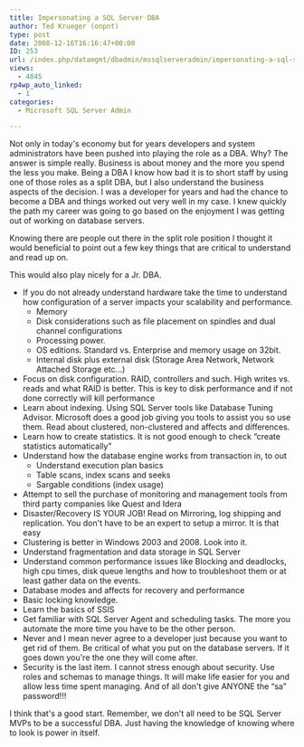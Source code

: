 ```yaml
---
title: Impersonating a SQL Server DBA
author: Ted Krueger (onpnt)
type: post
date: 2008-12-16T16:16:47+00:00
ID: 253
url: /index.php/datamgmt/dbadmin/mssqlserveradmin/impersonating-a-sql-server-dba/
views:
  - 4845
rp4wp_auto_linked:
  - 1
categories:
  - Microsoft SQL Server Admin

---
```

Not only in today's economy but for years developers and system administrators have been pushed into playing the role as a DBA. Why? The answer is simple really. Business is about money and the more you spend the less you make. Being a DBA I know how bad it is to short staff by using one of those roles as a split DBA, but I also understand the business aspects of the decision. I was a developer for years and had the chance to become a DBA and things worked out very well in my case. I knew quickly the path my career was going to go based on the enjoyment I was getting out of working on database servers.

Knowing there are people out there in the split role position I thought it would beneficial to point out a few key things that are critical to understand and read up on. 

This would also play nicely for a Jr. DBA.

  * If you do not already understand hardware take the time to understand how configuration of a server impacts your scalability and performance. 
      * Memory
      * Disk considerations such as file placement on spindles and dual channel configurations
      * Processing power. 
      * OS editions. Standard vs. Enterprise and memory usage on 32bit. 
      * Internal disk plus external disk (Storage Area Network, Network Attached Storage etc...)
  * Focus on disk configuration. RAID, controllers and such. High writes vs. reads and what RAID is better. This is key to disk performance and if not done correctly will kill performance
  * Learn about indexing. Using SQL Server tools like Database Tuning Advisor. Microsoft does a good job giving you tools to assist you so use them. Read about clustered, non-clustered and affects and differences. 
  * Learn how to create statistics. It is not good enough to check “create statistics automatically”
  * Understand how the database engine works from transaction in, to out 
      * Understand execution plan basics
      * Table scans, index scans and seeks
      * Sargable conditions (index usage)
  * Attempt to sell the purchase of monitoring and management tools from third party companies like Quest and Idera
  * Disaster/Recovery IS YOUR JOB! Read on Mirroring, log shipping and replication. You don't have to be an expert to setup a mirror. It is that easy
  * Clustering is better in Windows 2003 and 2008. Look into it.
  * Understand fragmentation and data storage in SQL Server
  * Understand common performance issues like Blocking and deadlocks, high cpu times, disk queue lengths and how to troubleshoot them or at least gather data on the events.
  * Database modes and affects for recovery and performance
  * Basic locking knowledge.
  * Learn the basics of SSIS 
  * Get familiar with SQL Server Agent and scheduling tasks. The more you automate the more time you have to be the other person.
  * Never and I mean never agree to a developer just because you want to get rid of them. Be critical of what you put on the database servers. If it goes down you're the one they will come after. 
  * Security is the last item. I cannot stress enough about security. Use roles and schemas to manage things. It will make life easier for you and allow less time spent managing. And of all don't give ANYONE the “sa” password!!!

I think that's a good start. Remember, we don't all need to be SQL Server MVPs to be a successful DBA. Just having the knowledge of knowing where to look is power in itself.